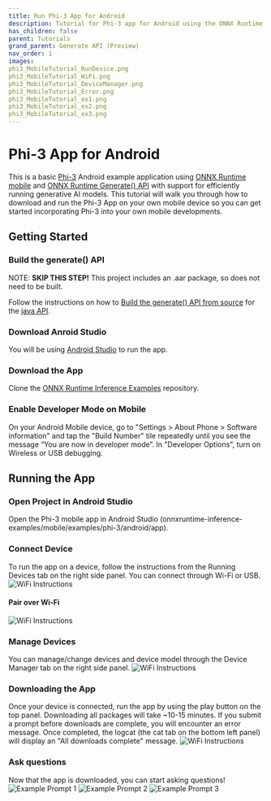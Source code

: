 ```yaml
---
title: Run Phi-3 App for Android
description: Tutorial for Phi-3 app for Android using the ONNX Runtime generate() API
has_children: false
parent: Tutorials
grand_parent: Generate API (Preview)
nav_order: 1
images: 
phi3_MobileTutorial_RunDevice.png
phi3_MobileTutorial_WiFi.png
phi3_MobileTutorial_DeviceManager.png
phi3_MobileTutorial_Error.png
phi3_MobileTutorial_ex1.png
phi3_MobileTutorial_ex2.png
phi3_MobileTutorial_ex3.png
---
```


# Phi-3 App for Android
This is a basic [Phi-3](https://huggingface.co/microsoft/Phi-3-mini-4k-instruct) Android example application using [ONNX Runtime mobile](https://onnxruntime.ai/docs/tutorials/mobile/) and [ONNX Runtime Generate() API](https://github.com/microsoft/onnxruntime-genai) with support for efficiently running generative AI models. This tutorial will walk you through how to download and run the Phi-3 App on your own mobile device so you can get started incorporating Phi-3 into your own mobile developments. 
## Getting Started
### Build the generate() API
NOTE: **SKIP THIS STEP!** This project includes an .aar package, so does not need to be built. 

Follow the instructions on how to [Build the generate() API from source](https://onnxruntime.ai/docs/genai/howto/build-from-source.html) for the [java API](https://onnxruntime.ai/docs/genai/api/java.html).

### Download Anroid Studio
You will be using [Android Studio](https://developer.android.com/studio) to run the app.

### Download the App
Clone the [ONNX Runtime Inference Examples](https://github.com/microsoft/onnxruntime-inference-examples/tree/c29d8edd6d010a2649d69f84f54539f1062d776d) repository.

### Enable Developer Mode on Mobile
On your Android Mobile device, go to "Settings > About Phone > Software information" and tap the "Build Number" tile repeatedly until you see the message “You are now in developer mode”. In "Developer Options", turn on Wireless or USB debugging.

## Running the App

### Open Project in Android Studio
Open the Phi-3 mobile app in Android Studio (onnxruntime-inference-examples/mobile/examples/phi-3/android/app).

### Connect Device
To run the app on a device, follow the instructions from the Running Devices tab on the right side panel. You can connect through Wi-Fi or USB.
![WiFi Instructions](../../../images/phi3_MobileTutorial_RunDevice.png)
#### Pair over Wi-Fi
![WiFi Instructions](../../../images/phi3_MobileTutorial_WiFi.png)

### Manage Devices
You can manage/change devices and device model through the Device Manager tab on the right side panel.
![WiFi Instructions](../../../images/phi3_MobileTutorial_DeviceManager.png)
### Downloading the App
Once your device is connected, run the app by using the play button on the top panel. Downloading all packages will take ~10-15 minutes. If you submit a prompt before downloads are complete, you will encounter an error message. Once completed, the logcat (the cat tab on the bottom left panel) will display an "All downloads complete" message.
![WiFi Instructions](../../../images/phi3_MobileTutorial_Error.png)
### Ask questions
Now that the app is downloaded, you can start asking questions!
![Example Prompt 1](../../../images/phi3_MobileTutorial_ex1.png)
![Example Prompt 2](../../../images/phi3_MobileTutorial_ex2.png)
![Example Prompt 3](../../../images/phi3_MobileTutorial_ex3.png)
